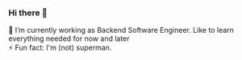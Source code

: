 ### Hi there 👋
🔭 I’m currently working as Backend Software Engineer. Like to learn everything needed for now and later<br>
⚡ Fun fact: I'm (not) superman.
<!--
**krisna295putra/krisna295putra** is a ✨ _special_ ✨ repository because its `README.md` (this file) appears on your GitHub profile.

Here are some ideas to get you started:

- 🔭 I’m currently working on ...
- 🌱 I’m currently learning ...
- 👯 I’m looking to collaborate on ...
- 🤔 I’m looking for help with ...
- 💬 Ask me about ...
- 📫 How to reach me: ...
- 😄 Pronouns: ...
- ⚡ Fun fact: ...
-->
